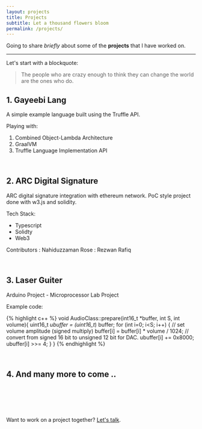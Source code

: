 ```yaml
---
layout: projects
title: Projects
subtitle: Let a thousand flowers bloom
permalink: /projects/
---
```




Going to share *briefly* about some of the **projects** that I have worked on.

___

Let's start with a blockquote:

> The people who are crazy enough to think they can change the world are the ones who do.

## 1. Gayeebi Lang 
A simple example language built using the Truffle API.

Playing with:

1. Combined Object-Lambda Architecture
2. GraalVM
3. Truffle Language Implementation API 

<br>


## 2. ARC Digital Signature
ARC digital signature integration with ethereum network. PoC style project done with w3.js and solidity.

Tech Stack: 
- Typescript
- Solidty
- Web3


Contributors
: Nahiduzzaman Rose
: Rezwan Rafiq

<br>


## 3. Laser Guiter 

Arduino Project - Microprocessor Lab Project

Example code:

{% highlight c++ %}
void AudioClass::prepare(int16_t *buffer, int S, int volume){
    uint16_t *ubuffer = (uint16_t*) buffer;
    for (int i=0; i<S; i++) {
        // set volume amplitude (signed multiply)
        buffer[i] = buffer[i] * volume / 1024;
        // convert from signed 16 bit to unsigned 12 bit for DAC.
        ubuffer[i] += 0x8000;
        ubuffer[i] >>= 4;
    }
}
{% endhighlight %}

<br>

## 4. And many more to come ..

<br>
<br>
<br>
<br>


Want to work on a project together? [Let's talk](https://calendly.com/sheikhimtiaz).


<!-- Hello!
I'm Sheikh Imtiaz Ahmed.
Software Engineer at [SELISE Digital Platforms][selise].
[SUBSEL][imtiaz-subsel] Research Alumni.
I love to write. Anything. Codes, Articles, Stories.
Catch me every Saturday at 06:00 PM on Weekend Commits. -->
